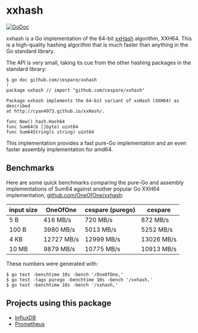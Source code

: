 # xxhash

[![GoDoc](https://godoc.org/github.com/cespare/xxhash?status.svg)](https://godoc.org/github.com/cespare/xxhash)

xxhash is a Go implementation of the 64-bit
[xxHash](http://cyan4973.github.io/xxHash/) algorithm, XXH64. This is a
high-quality hashing algorithm that is much faster than anything in the Go
standard library.

The API is very small, taking its cue from the other hashing packages in the
standard library:

    $ go doc github.com/cespare/xxhash                                                                                                                                                                                              !
    package xxhash // import "github.com/cespare/xxhash"

    Package xxhash implements the 64-bit variant of xxHash (XXH64) as described
    at http://cyan4973.github.io/xxHash/.

    func New() hash.Hash64
    func Sum64(b []byte) uint64
    func Sum64String(s string) uint64

This implementation provides a fast pure-Go implementation and an even faster
assembly implementation for amd64.

## Benchmarks

Here are some quick benchmarks comparing the pure-Go and assembly
implementations of Sum64 against another popular Go XXH64 implementation,
[github.com/OneOfOne/xxhash](https://github.com/OneOfOne/xxhash):

| input size | OneOfOne   | cespare (purego) | cespare    |
| ---------- | ---------- | ---------------- | ---------- |
| 5 B        | 416 MB/s   | 720 MB/s         | 872 MB/s   |
| 100 B      | 3980 MB/s  | 5013 MB/s        | 5252 MB/s  |
| 4 KB       | 12727 MB/s | 12999 MB/s       | 13026 MB/s |
| 10 MB      | 9879 MB/s  | 10775 MB/s       | 10913 MB/s |

These numbers were generated with:

```
$ go test -benchtime 10s -bench '/OneOfOne,'
$ go test -tags purego -benchtime 10s -bench '/xxhash,'
$ go test -benchtime 10s -bench '/xxhash,'
```

## Projects using this package

- [InfluxDB](https://github.com/influxdata/influxdb)
- [Prometheus](https://github.com/prometheus/prometheus)
